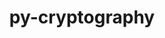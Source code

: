 ---
title: "py-cryptography"
layout: cache
categories: [package, develop-2023-06-11]
meta: {"versions": ["2.7", "38.0.1", "40.0.2"], "compilers": ["gcc@=11.1.0", "gcc@=7.5.0", "oneapi@=2023.1.0"], "oss": ["ubuntu18.04", "ubuntu20.04"], "platforms": ["linux"], "targets": ["ppc64le", "x86_64", "x86_64_v3"], "stacks": ["e4s", "e4s-oneapi", "e4s-power", "radiuss", "root"], "num_specs": 5, "num_specs_by_stack": {"e4s-power": 1, "root": 5, "e4s-oneapi": 1, "e4s": 1, "radiuss": 2}}
spec_details: [{"hash": "3ctikr42gmto5rwi65oej4yq2b3ac2rg", "compiler": "gcc@=11.1.0", "versions": ["40.0.2"], "os": "ubuntu20.04", "platform": "linux", "target": "ppc64le", "variants": ["build_system=python_pip"], "stacks": ["e4s-power", "root"], "size": "-", "tarball": "https://binaries.spack.io/develop-2023-06-11/build_cache/linux-ubuntu20.04-ppc64le/gcc-11.1.0/py-cryptography-40.0.2/linux-ubuntu20.04-ppc64le-gcc-11.1.0-py-cryptography-40.0.2-3ctikr42gmto5rwi65oej4yq2b3ac2rg.spack"}, {"hash": "574yxknso7qupsfbjbqpk2j6jcgix2pl", "compiler": "oneapi@=2023.1.0", "versions": ["38.0.1"], "os": "ubuntu20.04", "platform": "linux", "target": "x86_64", "variants": ["build_system=python_pip"], "stacks": ["root", "e4s-oneapi"], "size": "-", "tarball": "https://binaries.spack.io/develop-2023-06-11/build_cache/linux-ubuntu20.04-x86_64/oneapi-2023.1.0/py-cryptography-38.0.1/linux-ubuntu20.04-x86_64-oneapi-2023.1.0-py-cryptography-38.0.1-574yxknso7qupsfbjbqpk2j6jcgix2pl.spack"}, {"hash": "mzxant6na44cxcglc6orl3cv43wxdif3", "compiler": "gcc@=11.1.0", "versions": ["40.0.2"], "os": "ubuntu20.04", "platform": "linux", "target": "x86_64_v3", "variants": ["build_system=python_pip"], "stacks": ["e4s", "root"], "size": "-", "tarball": "https://binaries.spack.io/develop-2023-06-11/build_cache/linux-ubuntu20.04-x86_64_v3/gcc-11.1.0/py-cryptography-40.0.2/linux-ubuntu20.04-x86_64_v3-gcc-11.1.0-py-cryptography-40.0.2-mzxant6na44cxcglc6orl3cv43wxdif3.spack"}, {"hash": "7zxdnldo5w3cnh3zm2e26shyzxez7yrl", "compiler": "gcc@=7.5.0", "versions": ["2.7"], "os": "ubuntu18.04", "platform": "linux", "target": "x86_64_v3", "variants": ["build_system=python_pip", "~idna"], "stacks": ["root", "radiuss"], "size": "-", "tarball": "https://binaries.spack.io/develop-2023-06-11/build_cache/linux-ubuntu18.04-x86_64_v3/gcc-7.5.0/py-cryptography-2.7/linux-ubuntu18.04-x86_64_v3-gcc-7.5.0-py-cryptography-2.7-7zxdnldo5w3cnh3zm2e26shyzxez7yrl.spack"}, {"hash": "o2hrzrivh5xiqv3xzgflg2asjpi3a3rj", "compiler": "gcc@=7.5.0", "versions": ["2.7"], "os": "ubuntu18.04", "platform": "linux", "target": "x86_64_v3", "variants": ["build_system=python_pip", "~idna"], "stacks": ["root", "radiuss"], "size": "-", "tarball": "https://binaries.spack.io/develop-2023-06-11/build_cache/linux-ubuntu18.04-x86_64_v3/gcc-7.5.0/py-cryptography-2.7/linux-ubuntu18.04-x86_64_v3-gcc-7.5.0-py-cryptography-2.7-o2hrzrivh5xiqv3xzgflg2asjpi3a3rj.spack"}]
---